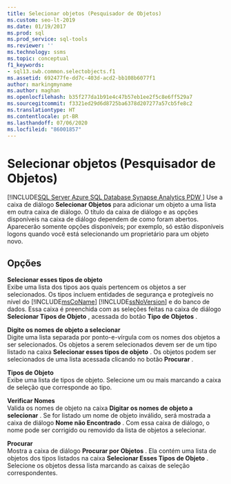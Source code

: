 ```yaml
---
title: Selecionar objetos (Pesquisador de Objetos)
ms.custom: seo-lt-2019
ms.date: 01/19/2017
ms.prod: sql
ms.prod_service: sql-tools
ms.reviewer: ''
ms.technology: ssms
ms.topic: conceptual
f1_keywords:
- sql13.swb.common.selectobjects.f1
ms.assetid: 692477fe-dd7c-403d-acd2-bb108b6077f1
author: markingmyname
ms.author: maghan
ms.openlocfilehash: b35f277da1b91e4c47b57eb1ee2f5c8e6ff529a7
ms.sourcegitcommit: f3321ed29d6d8725ba6378d207277a57cb5fe8c2
ms.translationtype: HT
ms.contentlocale: pt-BR
ms.lasthandoff: 07/06/2020
ms.locfileid: "86001857"
---
```

# <a name="select-objects-object-explorer"></a>Selecionar objetos (Pesquisador de Objetos)
[!INCLUDE[SQL Server Azure SQL Database Synapse Analytics PDW ](../../includes/applies-to-version/sql-asdb-asdbmi-asa-pdw.md)]
Use a caixa de diálogo **Selecionar Objetos** para adicionar um objeto a uma lista em outra caixa de diálogo. O título da caixa de diálogo e as opções disponíveis na caixa de diálogo dependem de como foram abertos. Aparecerão somente opções disponíveis; por exemplo, só estão disponíveis logons quando você está selecionando um proprietário para um objeto novo.  
  
## <a name="options"></a>Opções  
**Selecionar esses tipos de objeto**  
Exibe uma lista dos tipos aos quais pertencem os objetos a ser selecionados. Os tipos incluem entidades de segurança e protegíveis no nível do [!INCLUDE[msCoName](../../includes/msconame_md.md)] [!INCLUDE[ssNoVersion](../../includes/ssnoversion-md.md)] e do banco de dados. Essa caixa é preenchida com as seleções feitas na caixa de diálogo **Selecionar Tipos de Objeto** , acessada do botão **Tipo de Objetos** .  
  
**Digite os nomes de objeto a selecionar**  
Digite uma lista separada por ponto-e-vírgula com os nomes dos objetos a ser selecionados. Os objetos a serem selecionados devem ser de um tipo listado na caixa **Selecionar esses tipos de objeto** . Os objetos podem ser selecionados de uma lista acessada clicando no botão **Procurar** .  
  
**Tipos de Objeto**  
Exibe uma lista de tipos de objeto. Selecione um ou mais marcando a caixa de seleção que corresponde ao tipo.  
  
**Verificar Nomes**  
Valida os nomes de objeto na caixa **Digitar os nomes de objeto a selecionar** . Se for listado um nome de objeto inválido, será mostrada a caixa de diálogo **Nome não Encontrado** . Com essa caixa de diálogo, o nome pode ser corrigido ou removido da lista de objetos a selecionar.  
  
**Procurar**  
Mostra a caixa de diálogo **Procurar por Objetos** . Ela contém uma lista de objetos dos tipos listados na caixa **Selecionar Esses Tipos de Objeto** . Selecione os objetos dessa lista marcando as caixas de seleção correspondentes.  
  
